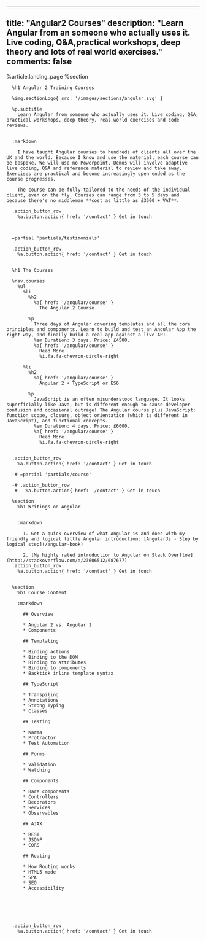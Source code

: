 ---
  title: "Angular2 Courses"
  description: "Learn Angular from an someone who actually uses it. Live coding, Q&A,practical workshops, deep theory and lots of real world exercises."
  comments: false
  ---
  
  
  %article.landing_page
    %section
  
      %h1 Angular 2 Training Courses
  
      %img.sectionLogo{ src: '/images/sections/angular.svg' }
  
      %p.subtitle
        Learn Angular from someone who actually uses it. Live coding, Q&A, practical workshops, deep theory, real world exercises and code reviews.
  
  
      :markdown
  
        I have taught Angular courses to hundreds of clients all over the UK and the world. Because I know and use the material, each course can be bespoke. We will use no Powerpoint, Demos will involve adaptive live coding, Q&A and reference material to review and take away. Exercises are practical and become increasingly open ended as the course progresses.
  
        The course can be fully tailored to the needs of the individual client, even on the fly. Courses can range from 3 to 5 days and because there's no middleman **cost as little as £3500 + VAT**.
  
      .action_button_row
        %a.button.action{ href: '/contact' } Get in touch
  
  
  
      =partial 'partials/testimonials'
  
      .action_button_row
        %a.button.action{ href: '/contact' } Get in touch
  
  
      %h1 The Courses
  
      %nav.courses
        %ul
          %li
            %h2
              %a{ href: '/angular/course' }
                The Angular 2 Course
  
            %p
              Three days of Angular covering templates and all the core principles and components. Learn to build and test an Angular App the right way, and finally build a real app against a live API.
              %em Duration: 3 days. Price: £4500.
              %a{ href: '/angular/course' }
                Read More
                %i.fa.fa-chevron-circle-right
  
          %li
            %h2
              %a{ href: '/angular/course' }
                Angular 2 + TypeScript or ES6
  
            %p
              JavaScript is an often misunderstood language. It looks superficially like Java, but is different enough to cause developer confusion and occasional outrage! The Angular course plus JavaScript: function scope, closure, object orientation (which is different in JavaScript), and functional concepts.
              %em Duration: 4 days. Price: £6000.
              %a{ href: '/angular/course' }
                Read More
                %i.fa.fa-chevron-circle-right
  
  
      .action_button_row
        %a.button.action{ href: '/contact' } Get in touch
  
      -# =partial 'partials/course'
  
      -# .action_button_row
      -#   %a.button.action{ href: '/contact' } Get in touch
  
      %section
        %h1 Writings on Angular
  
  
        :markdown
  
          1. Get a quick overview of what Angular is and does with my friendly and logical little Angular introduction: [AngularJs - Step by logical step](/angular-book)
  
          2. [My highly rated introduction to Angular on Stack Overflow](http://stackoverflow.com/a/23606512/687677)
      .action_button_row
        %a.button.action{ href: '/contact' } Get in touch
  
  
      %section
        %h1 Course Content
  
        :markdown
  
          ## Overview
  
          * Angular 2 vs. Angular 1
          * Components
  
          ## Templating
  
          * Binding actions
          * Binding to the DOM
          * Binding to attributes
          * Binding to components
          * Backtick inline template syntax
  
          ## TypeScript
  
          * Transpiling
          * Annotations
          * Strong Typing
          * Classes
  
          ## Testing
  
          * Karma
          * Protractor
          * Test Automation
  
          ## Forms
  
          * Validation
          * Watching
  
          ## Components
  
          * Bare components
          * Controllers
          * Decorators
          * Services
          * Observables
  
          ## AJAX
  
          * REST
          * JSONP
          * CORS
  
          ## Routing
  
          * How Routing works
          * HTML5 mode
          * SPA
          * SEO
          * Accessibility
  
  
  
  
  
  
      .action_button_row
        %a.button.action{ href: '/contact' } Get in touch
  